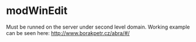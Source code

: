 modWinEdit
==========
Must be runned on the server under second level domain.
Working example can be seen here:
http://www.borakpetr.cz/abra/#/
